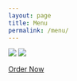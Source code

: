 ```yaml
---
layout: page
title: Menu
permalink: /menu/
---
```


<div id="menu">
<img  class= "menu" src="../images/Menu-2.png">
<img  class= "menu" src="../images/menu.png">

<a class="order_button" href="https://www.grubhub.com/restaurant/267412">Order Now</a>
</div>